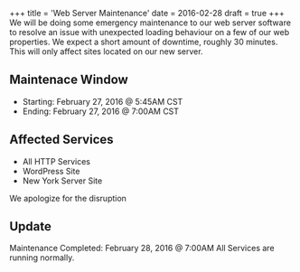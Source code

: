 +++
title = 'Web Server Maintenance'
date = 2016-02-28
draft = true
+++
We will be doing some emergency maintenance to our web server software to resolve an issue with unexpected loading behaviour on a few of our web properties. We expect a short amount of downtime, roughly 30 minutes. This will only affect sites located on our new server.

## Maintenace Window

 * Starting: February 27, 2016 @ 5:45AM CST
 * Ending: February 27, 2016 @ 7:00AM CST

## Affected Services

 * All HTTP Services
 * WordPress Site
 * New York Server Site

We apologize for the disruption

## Update

Maintenance Completed: February 28, 2016 @ 7:00AM All Services are running normally.